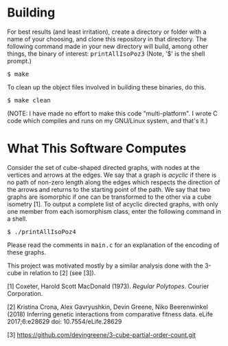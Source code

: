 # Building

For best results (and least irritation), create a directory or folder with a
name of your choosing, and clone this repository in that directory.  The
following command made in your new directory will build, among other things,
the binary of interest: <tt>printAllIsoPoz3</tt>  (Note, '$' is the shell prompt.) 

<tt>$ make</tt>

To clean up the object files involved in building these binaries, do this.

<tt>$ make clean</tt>

(NOTE:  I have made no effort to make this code "multi-platform".  I wrote C code which compiles and runs
on my GNU/Linux system, and that's it.)

# What This Software Computes

Consider the set of cube-shaped directed graphs, with nodes at the vertices and
arrows at the edges.  We say that a graph is <i>acyclic</i> if there is no path
of non-zero length along the edges which respects the direction of the arrows
and returns to the starting point of the path.  We say that two graphs are
isomorphic if one can be transformed to the other via a cube isometry
[1].  To output a complete list of acyclic directed graphs, with
only one member from each isomorphism class, enter the following command in a
shell. 

<tt>$ ./printAllIsoPoz4</tt>

Please read the comments in <tt>main.c</tt> for an explanation of the encoding of these graphs.

This project was motivated mostly by a similar analysis done with the 3-cube in
relation to [2] (see [3]).

[1] Coxeter, Harold Scott MacDonald (1973). <i>Regular Polytopes</i>. Courier Corporation.

[2] Kristina Crona, Alex Gavryushkin, Devin Greene, Niko Beerenwinkel (2018) Inferring genetic interactions from comparative fitness data.  eLife 2017;6:e28629 doi: 10.7554/eLife.28629 

[3] https://github.com/devingreene/3-cube-partial-order-count.git


